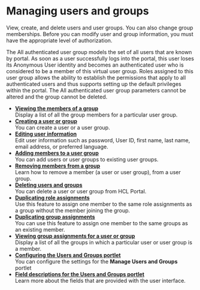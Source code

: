 # Managing users and groups


View, create, and delete users and user groups. You can also change group memberships. Before you can modify user and group information, you must have the appropriate level of authorization.

The All authenticated user group models the set of all users that are known by portal. As soon as a user successfully logs into the portal, this user loses its Anonymous User identity and becomes an authenticated user who is considered to be a member of this virtual user group. Roles assigned to this user group allows the ability to establish the permissions that apply to all authenticated users and thus supports setting up the default privileges within the portal. The All authenticated user group parameters cannot be altered and the group cannot be deleted.

-   **[Viewing the members of a group](../managing_users_groups/h_usrgrps_viewing.md)**  
Display a list of all the group members for a particular user group.
-   **[Creating a user or group](../managing_users_groups/h_usrgrps_create_new.md)**  
You can create a user or a user group.
-   **[Editing user information](../managing_users_groups/h_usrgrps_edit_user.md)**  
Edit user information such as password, User ID, first name, last name, email address, or preferred language.
-   **[Adding members to a user group](../managing_users_groups/h_usrgrps_add_members.md)**  
You can add users or user groups to existing user groups.
-   **[Removing members from a group](../managing_users_groups/h_usrgrps_remove_member.md)**  
Learn how to remove a member \(a user or user group\), from a user group.
-   **[Deleting users and groups](../managing_users_groups/h_usrgrps_delete.md)**  
You can delete a user or user group from HCL Portal.
-   **[Duplicating role assignments](../managing_users_groups/h_usrgrps_dup_role.md)**  
Use this feature to assign one member to the same role assignments as a group without the member joining the group.
-   **[Duplicating group assignments](../managing_users_groups/h_usrgrps_dup_group.md)**  
You can use this feature to assign one member to the same groups as an existing member.
-   **[Viewing group assignments for a user or group](../managing_users_groups/h_usrgrps_viewing_group.md)**  
Display a list of all the groups in which a particular user or user group is a member.
-   **[Configuring the Users and Groups portlet](../managing_users_groups/h_usrgrps_configure.md)**  
You can configure the settings for the **Manage Users and Groups** portlet
-   **[Field descriptions for the Users and Groups portlet](../managing_users_groups/h_usrgrps_fields.md)**  
Learn more about the fields that are provided with the user interface.

